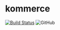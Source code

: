 # kommerce

[![Build Status](https://travis-ci.org/michalperlak/kommerce.svg?branch=master)](https://travis-ci.org/michalperlak/kommerce)
![GitHub](https://img.shields.io/github/license/michalperlak/kommerce)
